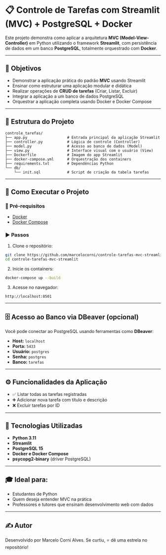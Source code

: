 
# 📋 Controle de Tarefas com Streamlit (MVC) + PostgreSQL + Docker

Este projeto demonstra como aplicar a arquitetura **MVC (Model-View-Controller)** em Python utilizando o framework **Streamlit**, com persistência de dados em um banco **PostgreSQL**, totalmente orquestrado com **Docker**.

---

## 🎯 Objetivos

- Demonstrar a aplicação prática do padrão **MVC** usando Streamlit
- Ensinar como estruturar uma aplicação modular e didática
- Realizar operações de **CRUD de tarefas** (Criar, Listar, Excluir)
- Integrar a aplicação a um banco de dados PostgreSQL
- Orquestrar a aplicação completa usando Docker e Docker Compose

---

## 🧱 Estrutura do Projeto

```
controle_tarefas/
├── app.py                  # Entrada principal da aplicação Streamlit
├── controller.py           # Lógica de controle (Controller)
├── model.py                # Acesso ao banco de dados (Model)
├── view.py                 # Interface visual com o usuário (View)
├── Dockerfile              # Imagem do app Streamlit
├── docker-compose.yml      # Orquestração dos containers
├── requirements.txt        # Dependências Python
└── db/
    └── init.sql            # Script de criação da tabela tarefas
```

---

## 🚀 Como Executar o Projeto

### 🔧 Pré-requisitos

- [Docker](https://www.docker.com/)
- [Docker Compose](https://docs.docker.com/compose/)

### ▶️ Passos

1. Clone o repositório:

```bash
git clone https://github.com/marcelocorni/controle-tarefas-mvc-streamlit.git
cd controle-tarefas-mvc-streamlit
```

2. Inicie os containers:

```bash
docker-compose up --build
```

3. Acesse no navegador:

```
http://localhost:8501
```

---

## 🗄️ Acesso ao Banco via DBeaver (opcional)

Você pode conectar ao PostgreSQL usando ferramentas como **DBeaver**:

- **Host:** `localhost`
- **Porta:** `5433`
- **Usuário:** `postgres`
- **Senha:** `postgres`
- **Banco:** `tarefas`

---

## ⚙️ Funcionalidades da Aplicação

- ✅ Listar todas as tarefas registradas
- ➕ Adicionar nova tarefa com título e descrição
- ❌ Excluir tarefas por ID

---

## 📌 Tecnologias Utilizadas

- **Python 3.11**
- **Streamlit**
- **PostgreSQL 15**
- **Docker e Docker Compose**
- **psycopg2-binary** (driver PostgreSQL)

---

## 🎓 Ideal para:

- Estudantes de Python
- Quem deseja entender MVC na prática
- Professores e tutores que ensinam desenvolvimento web com dados

---

## ✍️ Autor

Desenvolvido por Marcelo Corni Alves.
Se curtiu, ⭐️ dê uma estrela no repositório!
